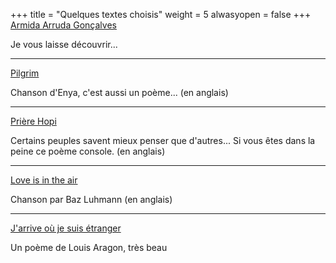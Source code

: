 +++
title = "Quelques textes choisis"
weight = 5
alwasyopen = false
+++
[Armida Arruda Gonçalves](goncalves)

Je vous laisse découvrir...

---
[Pilgrim](pilgrim)

Chanson d'Enya, c'est aussi un poème... (en anglais)

---
[Prière Hopi](hopi_prayer)

Certains peuples savent mieux penser que d'autres... Si vous êtes dans la peine ce poème console. (en anglais)

---
[Love is in the air](love_in_air)

Chanson par Baz Luhmann (en anglais)

---
[J'arrive où je suis étranger](aragon)

Un poème de Louis Aragon, très beau